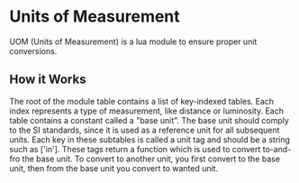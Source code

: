 # Units of Measurement
UOM (Units of Measurement) is a lua module to ensure proper unit conversions. 

## How it Works
The root of the module table contains a list of key-indexed tables. Each index represents a type of measurement, like distance or luminosity.
Each table contains a constant called a "base unit". The base unit should comply to the SI standards, since it is used as a reference unit for all subsequent units.
Each key in these subtables is called a unit tag and should be a string such as ['in']. These tags return a function which is used to convert to-and-fro the base unit.
To convert to another unit, you first convert to the base unit, then from the base unit you convert to wanted unit. 
